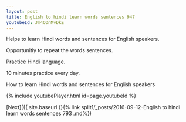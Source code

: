 ```yaml
---
layout: post
title: English to hindi learn words sentences 947 
youtubeId: Jm4ODnMvDkE
---
```

 
 
Helps to learn Hindi words and sentences for English speakers.

Opportunitiy to repeat the words sentences. 

Practice Hindi language. 
 
10 minutes practice every day. 
 
How to learn Hindi words and sentences for English speakers 
 
{% include youtubePlayer.html id=page.youtubeId %}
 
 
[Next]({{ site.baseurl }}{% link  split1/_posts/2016-09-12-English to hindi learn words sentences 793 .md%})
 
